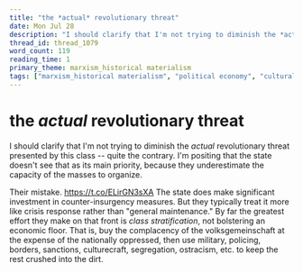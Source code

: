 ```yaml
---
title: "the *actual* revolutionary threat"
date: Mon Jul 28
description: "I should clarify that I'm not trying to diminish the *actual* revolutionary threat presented by this class -- quite the contrary."
thread_id: thread_1079
word_count: 119
reading_time: 1
primary_theme: marxism_historical materialism
tags: ["marxism_historical materialism", "political economy", "cultural criticism", "organizational theory"]
---
```


# the *actual* revolutionary threat

I should clarify that I'm not trying to diminish the *actual* revolutionary threat presented by this class -- quite the contrary. I'm positing that the state doesn't see that as its main priority, because they underestimate the capacity of the masses to organize.

Their mistake. https://t.co/ELirGN3sXA The state does make significant investment in counter-insurgency measures. But they typically treat it more like crisis response rather than "general maintenance." By far the greatest effort they make on that front is *class stratification*, not bolstering an economic floor. That is, buy the complacency of the volksgemeinschaft at the expense of the nationally oppressed, then use military, policing, borders, sanctions, culturecraft, segregation, ostracism, etc. to keep the rest  crushed into the dirt.